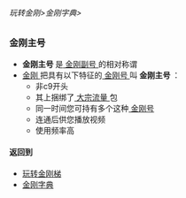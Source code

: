 ###### 玩转金刚>金刚字典>


### 金刚主号
- <strong> 金刚主号 </strong >是[ 金刚副号 ](https://github.com/a2zitpro/web/blob/master/LadderFree/kkDictionary/KKIDAuxiliary.md)的相对称谓
- [ 金刚 ](https://github.com/a2zitpro/web/blob/master/LadderFree/kkDictionary/A2zitpro.md)把具有以下特征的[ 金刚号 ](https://github.com/a2zitpro/web/blob/master/LadderFree/kkDictionary/KKID.md)叫<Strong> 金刚主号 </Strong >：
  - 非c9开头
  - 其上捆绑了[ 大宗流量 ](https://a2zitpro.github.io/web/bulkkkdatatraffic)包
  - 同一时间您可持有多个这种[ 金刚号 ](https://a2zitpro.github.io/web/kkid)
  - 连通后供您播放视频
  - 使用频率高

#### 返回到
- [玩转金刚梯](https://github.com/a2zitpro/web/blob/master/LadderFree/main.md)
- [金刚字典](https://github.com/a2zitpro/web/blob/master/LadderFree/kkDictionary/KKDictionary.md)
